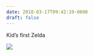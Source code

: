 ```yaml
---
date: 2018-03-17T09:42:19-0600
draft: false
---
```


Kid’s first Zelda

![](/images/2018/8d1bf2a4cb.jpg)

